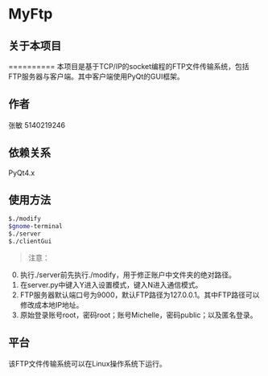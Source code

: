 # MyFtp 
## 关于本项目
==========
本项目是基于TCP/IP的socket编程的FTP文件传输系统，包括FTP服务器与客户端。其中客户端使用PyQt的GUI框架。

## 作者
张敏 5140219246

## 依赖关系
PyQt4.x

## 使用方法
```bash
$./modify
$gnome-terminal
$./server
$./clientGui
```

>注意：
0. 执行./server前先执行./modify，用于修正账户中文件夹的绝对路径。
1. 在server.py中键入Y进入设置模式，键入N进入通信模式。
2. FTP服务器默认端口号为9000，默认FTP路径为127.0.0.1。其中FTP路径可以修改成本地IP地址。
3. 原始登录账号root，密码root；账号Michelle，密码public；以及匿名登录。

## 平台
该FTP文件传输系统可以在Linux操作系统下运行。
